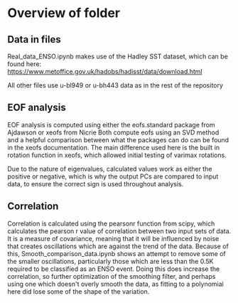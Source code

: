 # Overview of folder

## Data in files
Real_data_ENSO.ipynb makes use of the Hadley SST dataset, which can be found here:
https://www.metoffice.gov.uk/hadobs/hadisst/data/download.html

All other files use u-bl949 or u-bh443 data as in the rest of the repository

## EOF analysis
EOF analysis is computed using either the eofs.standard package from Ajdawson or xeofs from Nicrie
Both compute eofs using an SVD method and a helpful comparison between what the packages can do can be found in the xeofs documentation.
The main difference used here is the built in rotation function in xeofs, which allowed initial testing of varimax rotations.

Due to the nature of eigenvalues, calculated values work as either the positive or negative, which is why the output PCs are compared to input data,
to ensure the correct sign is used throughout analysis.

## Correlation
Correlation is calculated using the pearsonr function from scipy, which calculates the pearson r value of correlation between two input
sets of data. It is a measure of covariance, meaning that it will be influenced by noise that creates oscillations which are against the trend
of the data.
Because of this, Smooth_comparison_data.ipynb shows an attempt to remove some of the smaller oscillations, particularly those which are less than the
0.5K required to be classified as an ENSO event. Doing this does increase the correlation, so further optimization of the smoothing filter, and perhaps
using one which doesn't overly smooth the data, as fitting to a polynomial here did lose some of the shape of the variation.
